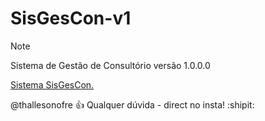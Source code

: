 # SisGesCon-v1

> [!NOTE]
> Sistema de Gestão de Consultório versão 1.0.0.0

[Sistema SisGesCon.]([https://br.freepik.com/vetores-gratis/modern-cpu-collection-com-vista-isometrica_3271975.htm#query=svg&position=0&from_view=keyword&track=sph&uuid=e1be2a8b-4bb7-4967-b293-fa2a97a33e32](https://upload.wikimedia.org/wikipedia/commons/thumb/b/b0/NewTux.svg/500px-NewTux.svg.png))



@thallesonofre :+1: Qualquer dúvida - direct no insta! :shipit:
